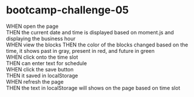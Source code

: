 # bootcamp-challenge-05
WHEN open the page<br/>
THEN the current date and time is displayed based on moment.js and displaying the business hour<br/>
WHEN view the blocks
THEN the color of the blocks changed based on the time, it shows past in gray, present in red, and future in green<br/>
WHEN click onto the time slot<br/>
THEN can enter text for schedule<br/>
WHEN click the save button<br/>
THEN it saved in localStorage<br/>
WHEN refresh the page<br/>
THEN the text in localStorage will shows on the page based on time slot<br/>
